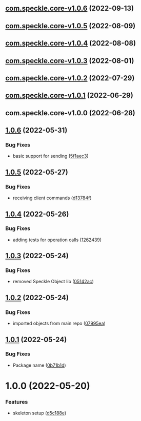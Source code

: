 ## [com.speckle.core-v1.0.6](https://github.com/sasakiassociates/speckle-unity-connector/compare/com.speckle.core-v1.0.5...com.speckle.core-v1.0.6) (2022-09-13)

## [com.speckle.core-v1.0.5](https://github.com/sasakiassociates/speckle-unity-connector/compare/com.speckle.core-v1.0.4...com.speckle.core-v1.0.5) (2022-08-09)

## [com.speckle.core-v1.0.4](https://github.com/sasakiassociates/speckle-unity-connector/compare/com.speckle.core-v1.0.3...com.speckle.core-v1.0.4) (2022-08-08)

## [com.speckle.core-v1.0.3](https://github.com/sasakiassociates/speckle-unity-connector/compare/com.speckle.core-v1.0.2...com.speckle.core-v1.0.3) (2022-08-01)

## [com.speckle.core-v1.0.2](https://github.com/sasakiassociates/speckle-unity-connector/compare/com.speckle.core-v1.0.1...com.speckle.core-v1.0.2) (2022-07-29)

## [com.speckle.core-v1.0.1](https://github.com/sasakiassociates/speckle-unity-connector/compare/com.speckle.core-v1.0.0...com.speckle.core-v1.0.1) (2022-06-29)

## com.speckle.core-v1.0.0 (2022-06-28)

## [1.0.6](https://github.com/sasakiassociates/speckle-unity-core/compare/v1.0.5...v1.0.6) (2022-05-31)

### Bug Fixes

* basic support for
  sending ([5f1aec3](https://github.com/sasakiassociates/speckle-unity-core/commit/5f1aec3fadf2ec946da223fded35213cf5bb5f6d))

## [1.0.5](https://github.com/sasakiassociates/speckle-unity-core/compare/v1.0.4...v1.0.5) (2022-05-27)

### Bug Fixes

* receiving client
  commands ([d13784f](https://github.com/sasakiassociates/speckle-unity-core/commit/d13784fc1611e94c9527296f0aeebbf50b4dd352))

## [1.0.4](https://github.com/sasakiassociates/speckle-unity-core/compare/v1.0.3...v1.0.4) (2022-05-26)

### Bug Fixes

* adding tests for operation
  calls ([1262439](https://github.com/sasakiassociates/speckle-unity-core/commit/1262439de3fdaa1b8d9aff9f214a79c24161f484))

## [1.0.3](https://github.com/sasakiassociates/speckle-unity-core/compare/v1.0.2...v1.0.3) (2022-05-24)

### Bug Fixes

* removed Speckle Object
  lib ([05142ac](https://github.com/sasakiassociates/speckle-unity-core/commit/05142ac618e4c77579c0f3219cab904652e97025))

## [1.0.2](https://github.com/sasakiassociates/speckle-unity-core/compare/v1.0.1...v1.0.2) (2022-05-24)

### Bug Fixes

* imported objects from main
  repo ([07995ea](https://github.com/sasakiassociates/speckle-unity-core/commit/07995ea39cb07599dc22d7dce7358cd3dff00bae))

## [1.0.1](https://github.com/sasakiassociates/speckle-unity-core/compare/v1.0.0...v1.0.1) (2022-05-24)

### Bug Fixes

* Package
  name ([0b71b1d](https://github.com/sasakiassociates/speckle-unity-core/commit/0b71b1d60d71ad7c57ccd080d4db153e3b3149f4))

# 1.0.0 (2022-05-20)

### Features

* skeleton
  setup ([d5c188e](https://github.com/sasakiassociates/speckle-unity-objects/commit/d5c188ea9cb708d4e25c390fc0382482624bb03b))
